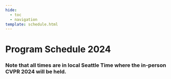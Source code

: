 ```yaml
---
hide:
  - toc
  - navigation
template: schedule.html
---
```


# Program  Schedule 2024


### Note that all times are in local Seattle Time where the in-person CVPR 2024 will be held.



